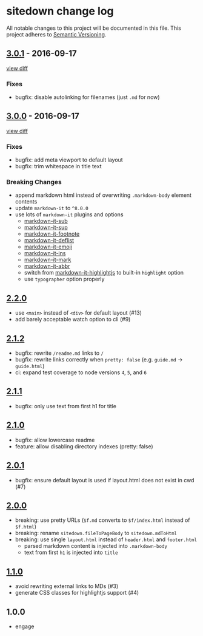# sitedown change log

All notable changes to this project will be documented in this file.
This project adheres to [Semantic Versioning](http://semver.org/).

## [3.0.1](https://github.com/ungoldman/sitedown/releases/v3.0.1) - 2016-09-17

[view diff](https://github.com/ungoldman/sitedown/compare/v3.0.0...v3.0.1)

### Fixes
- bugfix: disable autolinking for filenames (just `.md` for now)

## [3.0.0](https://github.com/ungoldman/sitedown/releases/v3.0.0) - 2016-09-17

[view diff](https://github.com/ungoldman/sitedown/compare/v2.2.0...v3.0.0)

### Fixes
- bugfix: add meta viewport to default layout
- bugfix: trim whitespace in title text

### Breaking Changes
- append markdown html instead of overwriting `.markdown-body` element contents
- update `markdown-it` to `^8.0.0`
- use lots of `markdown-it` plugins and options
  - [markdown-it-sub](https://github.com/markdown-it/markdown-it-sub)
  - [markdown-it-sup](https://github.com/markdown-it/markdown-it-sup)
  - [markdown-it-footnote](https://github.com/markdown-it/markdown-it-footnote)
  - [markdown-it-deflist](https://github.com/markdown-it/markdown-it-deflist)
  - [markdown-it-emoji](https://github.com/markdown-it/markdown-it-emoji)
  - [markdown-it-ins](https://github.com/markdown-it/markdown-it-ins)
  - [markdown-it-mark](https://github.com/markdown-it/markdown-it-mark)
  - [markdown-it-abbr](https://github.com/markdown-it/markdown-it-abbr)
  - switch from [markdown-it-highlightjs](https://github.com/valeriangalliat/markdown-it-highlightjs) to built-in `highlight` option
  - use `typographer` option properly

## [2.2.0]
- use `<main>` instead of `<div>` for default layout (#13)
- add barely acceptable watch option to cli (#9)

## [2.1.2]
- bugfix: rewrite `/readme.md` links to `/`
- bugfix: rewrite links correctly when `pretty: false` (e.g. `guide.md` -> `guide.html`)
- ci: expand test coverage to node versions `4`, `5`, and `6`

## [2.1.1]
- bugfix: only use text from first h1 for title

## [2.1.0]
- bugfix: allow lowercase readme
- feature: allow disabling directory indexes (pretty: false)

## [2.0.1]
- bugfix: ensure default layout is used if layout.html does not exist in cwd (#7)

## [2.0.0]
- breaking: use pretty URLs (`$f.md` converts to `$f/index.html` instead of `$f.html`)
- breaking: rename `sitedown.fileToPageBody` to `sitedown.mdToHtml`
- breaking: use single `layout.html` instead of `header.html` and `footer.html`
  - parsed markdown content is injected into `.markdown-body`
  - text from first `h1` is injected into `title`

## [1.1.0]
- avoid rewriting external links to MDs (#3)
- generate CSS classes for highlightjs support (#4)

## 1.0.0
- engage

[2.2.0]: https://github.com/ungoldman/sitedown/compare/v2.1.2...v2.2.0
[2.1.2]: https://github.com/ungoldman/sitedown/compare/v2.1.1...v2.1.2
[2.1.1]: https://github.com/ungoldman/sitedown/compare/v2.1.0...v2.1.1
[2.1.0]: https://github.com/ungoldman/sitedown/compare/v2.0.1...v2.1.0
[2.0.1]: https://github.com/ungoldman/sitedown/compare/v2.0.0...v2.0.1
[2.0.0]: https://github.com/ungoldman/sitedown/compare/v1.1.0...v2.0.0
[1.1.0]: https://github.com/ungoldman/sitedown/compare/v1.0.0...v1.1.1
